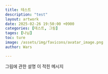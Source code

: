 ```yaml
---
title: 테스트
description: "test"
layout: artwork
date: 2025-02-26 19:50:00 +0900
categories: [테스트, 그림]
tages: [나님]
toc: ture
image: /assets/img/favicons/avatar_image.png
author: Wars

---
```


그림에 관한 설명 이 적힌 메시지 
